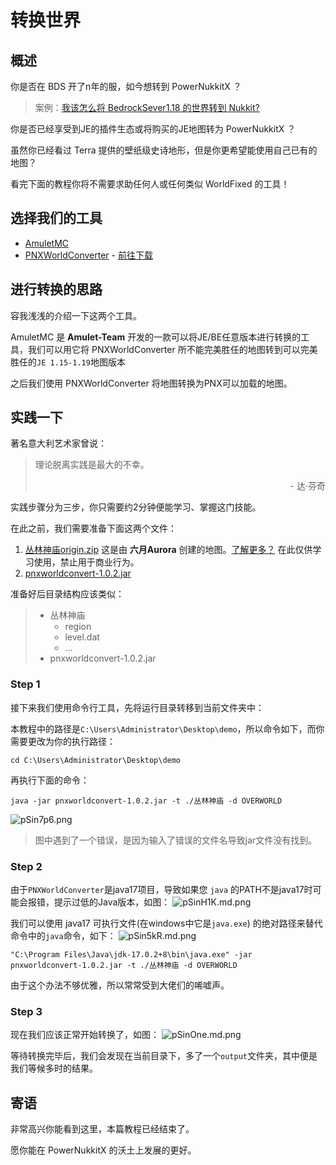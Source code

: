 # 转换世界  

## 概述

你是否在 BDS 开了n年的服，如今想转到 PowerNukkitX ？
> 案例：[我该怎么将 BedrockSever1.18 的世界转到 Nukkit?](https://cloudburstmc.org/threads/how-could-i-convert-bedrocksever1-18-world-to-nukkit.1449/)

你是否已经享受到JE的插件生态或将购买的JE地图转为 PowerNukkitX ？

虽然你已经看过 Terra 提供的壁纸级史诗地形，但是你更希望能使用自己已有的地图？

看完下面的教程你将不需要求助任何人或任何类似 WorldFixed 的工具！

## 选择我们的工具

- [AmuletMC](https://www.amuletmc.com/)
- [PNXWorldConverter](https://github.com/PowerNukkitX/PNXWorldConverter/blob/patch/chs/README_CHS.md) - [前往下载](https://github.com/PowerNukkitX/PNXWorldConverter/releases/latest)

## 进行转换的思路

容我浅浅的介绍一下这两个工具。

AmuletMC 是 **Amulet-Team** 开发的一款可以将JE/BE任意版本进行转换的工具，我们可以用它将 PNXWorldConverter 所不能完美胜任的地图转到可以完美胜任的`JE 1.15-1.19`地图版本 

之后我们使用 PNXWorldConverter 将地图转换为PNX可以加载的地图。

## 实践一下

著名意大利艺术家曾说：

> 理论脱离实践是最大的不幸。
> <p align="right">- 达·芬奇</p>

实践步骤分为三步，你只需要约2分钟便能学习、掌握这门技能。

在此之前，我们需要准备下面这两个文件：

1. [丛林神庙origin.zip](https://res.nullatom.com/res/pnx/docs-world-converter/%E4%B8%9B%E6%9E%97%E7%A5%9E%E5%BA%99origin.zip)
这是由 **六月Aurora** 创建的地图。[了解更多？](https://space.bilibili.com/23620015 "了解更多？")
在此仅供学习使用，禁止用于商业行为。
2. [pnxworldconvert-1.0.2.jar](https://res.nullatom.com/res/pnx/docs-world-converter/pnxworldconvert-1.0.2.jar)

准备好后目录结构应该类似：
> - 丛林神庙
>   - region
>   - level.dat
>   - ...
> - pnxworldconvert-1.0.2.jar

### Step 1
接下来我们使用命令行工具，先将运行目录转移到当前文件夹中：

本教程中的路径是`C:\Users\Administrator\Desktop\demo`，所以命令如下，而你需要更改为你的执行路径：
```shell
cd C:\Users\Administrator\Desktop\demo
```

再执行下面的命令：
```shell
java -jar pnxworldconvert-1.0.2.jar -t ./丛林神庙 -d OVERWORLD
```
![pSin7p6.png](https://s1.ax1x.com/2023/01/03/pSin7p6.png)
> 图中遇到了一个错误，是因为输入了错误的文件名导致jar文件没有找到。

### Step 2

由于`PNXWorldConverter`是java17项目，导致如果您 `java` 的PATH不是java17时可能会报错，提示过低的Java版本，如图：
![pSinH1K.md.png](https://s1.ax1x.com/2023/01/03/pSinH1K.md.png)

我们可以使用 java17 可执行文件(在windows中它是`java.exe`) 的绝对路径来替代命令中的`java`命令，如下：
![pSin5kR.md.png](https://s1.ax1x.com/2023/01/03/pSin5kR.md.png)
```shell
"C:\Program Files\Java\jdk-17.0.2+8\bin\java.exe" -jar pnxworldconvert-1.0.2.jar -t ./丛林神庙 -d OVERWORLD
```
由于这个办法不够优雅，所以常常受到大佬们的唏嘘声。

### Step 3

现在我们应该正常开始转换了，如图：
![pSinOne.md.png](https://s1.ax1x.com/2023/01/03/pSinOne.md.png)

等待转换完毕后，我们会发现在当前目录下，多了一个`output`文件夹，其中便是我们等候多时的结果。

## 寄语

非常高兴你能看到这里，本篇教程已经结束了。

愿你能在 PowerNukkitX 的沃土上发展的更好。
